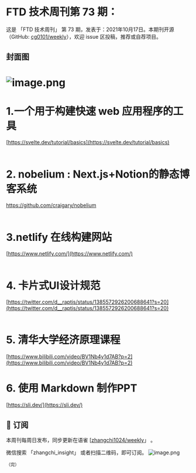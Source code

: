 # FTD 技术周刊第 73 期：
这是 「FTD 技术周刊」 第 73 期，发表于：2021年10月17日。本期刊开源（GitHub: [cg0101/weekly](https://github.com/cg0101/weekly)），欢迎 issue 区投稿，推荐或自荐项目。
## 封面图


# ![image.png](https://cdn.nlark.com/yuque/0/2021/png/132503/1632621498060-cb30bd2a-4149-4125-92ff-fc53fb7040a3.png#clientId=u0a92718f-1ab9-4&from=paste&height=762&id=uc7ecd2d6&margin=%5Bobject%20Object%5D&name=image.png&originHeight=762&originWidth=1080&originalType=binary&ratio=1&size=1134824&status=done&style=none&taskId=u955111eb-c79c-413f-a38a-a59c6136577&width=1080)
# 1.一个用于构建快速 web 应用程序的工具
[https://svelte.dev/tutorial/basics](https://svelte.dev/tutorial/basics) <br />​<br />
# 2. nobelium : Next.js+Notion的静态博客系统 
[ https://github.com/craigary/nobelium ]()<br />​<br />
# 3.netlify 在线构建网站 
[https://www.netlify.com/](https://www.netlify.com/) <br />​<br />
# 4. 卡片式UI设计规范
[https://twitter.com/d__raptis/status/1385572926200688641?s=20](https://twitter.com/d__raptis/status/1385572926200688641?s=20) <br />​<br />
# 5. 清华大学经济原理课程
[https://www.bilibili.com/video/BV1Nb4y1d7AB?p=2](https://www.bilibili.com/video/BV1Nb4y1d7AB?p=2)<br />

# 6. 使用 Markdown 制作PPT
[https://sli.dev/](https://sli.dev/) 



## 📅 订阅
本周刊每周日发布，同步更新在语雀 [[zhangchi1024/weekly](https://www.yuque.com/zhangchi1024/weekly)」 。


微信搜索 「zhangchi_insight」 或者扫描二维码，即可订阅。
    ![image.png](https://cdn.nlark.com/yuque/0/2021/jpeg/132503/1640750963398-e8538e9e-6b96-46f7-abff-c93b56bdd377.jpeg?x-oss-process=image%2Fwatermark%2Ctype_d3F5LW1pY3JvaGVp%2Csize_36%2Ctext_5byg6amw%2Ccolor_FFFFFF%2Cshadow_50%2Ct_80%2Cg_se%2Cx_10%2Cy_10%2Fresize%2Cw_426%2Climit_0)
    
    （完）